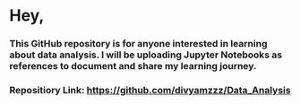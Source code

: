 # Hey, 

### This GitHub repository is for anyone interested in learning about data analysis. I will be uploading Jupyter Notebooks as references to document and share my learning journey.
### Repositiory Link: https://github.com/divyamzzz/Data_Analysis 
